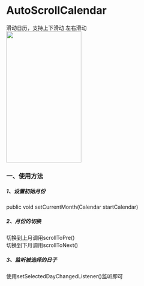 # AutoScrollCalendar
滑动日历，支持上下滑动 左右滑动</br>
<img src='https://github.com/lichangqiang/AutoScrollCalendar/blob/master/calendar4.gif' height="350" width="200" />
</br>
<h3>一、使用方法</h3>
<h5>1、设置初始月份</h5>
public void setCurrentMonth(Calendar startCalendar)
<h5>2、月份的切换</h5>
切换到上月调用scrollToPre()</br>
切换到下月调用scrollToNext()</br>
<h5>3、监听被选择的日子</h5>
使用setSelectedDayChangedListener()监听即可
